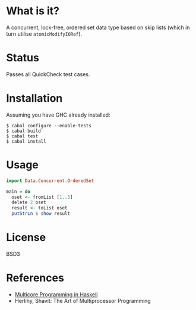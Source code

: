 What is it?
===========

A concurrent, lock-free, ordered set data type based on skip lists (which in
turn utilise `atomicModifyIORef`).


Status
======

Passes all QuickCheck test cases.


Installation
============

Assuming you have GHC already installed:

    $ cabal configure --enable-tests
    $ cabal build
    $ cabal test
    $ cabal install


Usage
=====

```haskell
import Data.Concurrent.OrderedSet

main = do
  oset <- fromList [1..3]
  delete 2 oset
  result <- toList oset
  putStrLn $ show result
```


License
=======

BSD3


References
==========

* [Multicore Programming in Haskell](http://www.infoq.com/presentations/Multicore-Programming-in-Haskell)
* Herlihy, Shavit: The Art of Multiprocessor Programming
